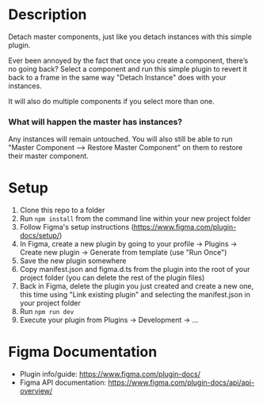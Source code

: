 # Description

Detach master components, just like you detach instances with this simple plugin.

Ever been annoyed by the fact that once you create a component, there’s no going back? Select a component and run this simple plugin to revert it back to a frame in the same way "Detach Instance" does with your instances.

It will also do multiple components if you select more than one.

### What will happen the master has instances?

Any instances will remain untouched. You will also still be able to run "Master Component —> Restore Master Component" on them to restore their master component.

# Setup

1. Clone this repo to a folder
2. Run `npm install` from the command line within your new project folder
3. Follow Figma's setup instructions (https://www.figma.com/plugin-docs/setup/)
4. In Figma, create a new plugin by going to your profile -> Plugins -> Create new plugin -> Generate from template (use "Run Once")
5. Save the new plugin somewhere
6. Copy manifest.json and figma.d.ts from the plugin into the root of your project folder (you can delete the rest of the plugin files)
7. Back in Figma, delete the plugin you just created and create a new one, this time using "Link existing plugin" and selecting the manifest.json in your project folder
8. Run `npm run dev`
9. Execute your plugin from Plugins -> Development -> ...

# Figma Documentation

-   Plugin info/guide: https://www.figma.com/plugin-docs/
-   Figma API documentation: https://www.figma.com/plugin-docs/api/api-overview/
